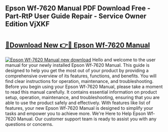 ## Epson Wf-7620 Manual PDF Download Free - Part-RtP User Guide Repair - Service Owner Edition VjXKF

# <h2><a href="http://bc27512.oget.top/?id=Epson+Wf-7620+Manual">🔗Download New 👉🔴 Epson Wf-7620 Manual</a></h2>

[![Epson Wf-7620 Manual new download](https://i.imgur.com/5g1atiW.png)](http://bc27512.oget.top/?id=Epson+Wf-7620+Manual)
Hello and welcome to the user manual for your newly installed Epson Wf-7620 Manual. This guide is designed to help you get the most out of your product by providing a comprehensive overview of its features, functions, and benefits. You will find clear instructions for operation, maintenance, and troubleshooting. Before you begin using your Epson Wf-7620 Manual, please take a moment to read this manual carefully. It contains essential information on product setup, operation, maintenance, and troubleshooting, ensuring that you are able to use the product safely and effectively. With features like list of features, your new Epson Wf-7620 Manual is designed to simplify your tasks and empower you to achieve more. We're Here to Help Epson Wf-7620 Manual. Our customer support team is ready to assist you with any questions or concerns.
